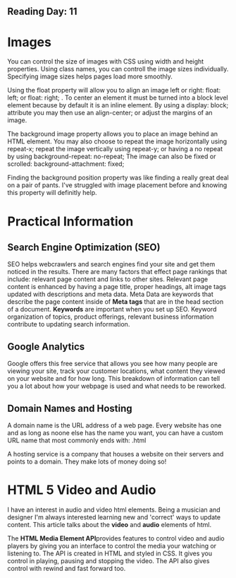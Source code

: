 ## Reading Day: 11
# Images
You can control the size of images with CSS using width and height properties.  Using class names, you can controll the image sizes individually. Specifying image sizes helps pages load more smoothly.

Using the float property will allow you to align an image left or right: float: left; or float: right; .
To center an element it must be turned into a block level element because by default it is an inline element.
By using a display: block; attribute you may then use an align-center; or adjust the margins of an image.

The background image property allows you to place an image behind an HTML element. You may also choose to repeat the image horizontally using repeat-x; repeat the image vertically using repeat-y; or having a no repeat by using background-repeat: no-repeat; The image can also be fixed or scrolled: background-attachment: fixed;

Finding the background position property was like finding a really great deal on a pair of pants. I've struggled with image placement
before and knowing this property will definitly help. 

# Practical Information

## Search Engine Optimization (SEO)
SEO helps webcrawlers and search engines find your site and get them noticed in the results. There are many factors that effect page rankings that include: relevant page content and links to other sites. Relevant page content is enhanced by having a page title, proper headings, alt image tags updated with descriptions and meta data. Meta Data are keywords that describe the page content inside of **Meta tags** that are in the head section of a document. **Keywords** are important when you set up SEO. Keyword organization of topics, product offerings, relevant business information contribute to updating search information.

## Google Analytics
Google offers this free service that allows you see how many people are viewing your site, track your customer locations, what content they viewed on your website and for how long. This breakdown of information can tell you a lot about how your webpage is used and what needs to be reworked.

## Domain Names and Hosting
A domain name is the URL address of a web page. Every website has one and as long as noone else has the name you want, you can have a custom URL name that most commonly ends with: .html 

A hosting service is a company that houses a website on their servers and points to a domain. They make lots of money doing so!



# HTML 5 Video and Audio
I have an interest in audio and video html elements. Being a musician and designer I'm always interested
learning new and 'correct' ways to update content. This article talks about the **video** and **audio** elements of html.

The **HTML Media Element API**provides features to control video and audio players by giving you an interface to control
the media your watching or listening to. 
The API is created in HTML and styled in CSS. It gives you control in playing, pausing and stopping the video. The API also
gives control with rewind and fast forward too.

